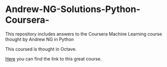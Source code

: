 # Andrew-NG-Solutions-Python-Coursera-
This repository includes answers to the Coursera Machine Learning course thought by Andrew NG in Python

This coursed is thought in Octave.

[Here](https://www.coursera.org/learn/machine-learning) you can find the link to this great course.
